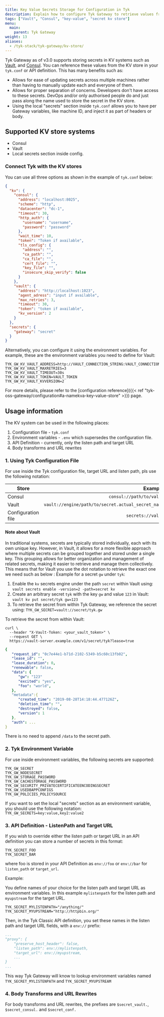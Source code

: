 ```yaml
---
title: Key Value Secrets Storage for Configuration in Tyk
description: Explain how to configure Tyk Gateway to retrieve values from an external key-value store such as Consol, Vault or local storage.
tags: ["Vault", "Consul", "key-value", "secret kv store"]
menu:
  main:
    parent: Tyk Gateway
weight: 13
aliases:
  - /tyk-stack/tyk-gateway/kv-store/
---
```


Tyk Gateway as of v3.0 supports storing secrets in KV systems such as [Vault](https://vaultproject.io), and [Consul](https://consul.io). You can reference these values from the KV store in your `tyk.conf` or API definition.
This has many benefits such as:
- Allows for ease of updating secrets across multiple machines rather than
  having to manually update each and everyone of them.
- Allows for proper separation of concerns. Developers don't have access to
  these secrets. DevOps and/or only authorised people do and just pass along the
  name used to store the secret in the KV store.
- Using the local "secrets" section inside `tyk.conf` allows you to have per Gateway variables, like machine ID, and inject it as part of headers or body.

## Supported KV store systems

- Consul
- Vault
- Local secrets section inside config.

###  Connect Tyk with the KV stores

You can use all three options as shown in the example of `tyk.conf` below:
```json
{
  "kv": {
    "consul": {
      "address": "localhost:8025",
      "scheme": "http",
      "datacenter": "dc-1",
      "timeout": 30,
      "http_auth": {
        "username": "username",
        "password": "password"
      },
      "wait_time": 10,
      "token": "Token if available",
      "tls_config": {
        "address": "",
        "ca_path": "",
        "ca_file": "",
        "cert_file": "",
        "key_file": "",
        "insecure_skip_verify": false
      }
    },
    "vault": {
      "address": "http://localhost:1023",
      "agent_adress": "input if available",
      "max_retries": 3,
      "timeout": 30,
      "token": "token if available",
      "kv_version": 2
    }
  },
  "secrets": {
    "gateway": "secret"
  }
}
```

Alternatively, you can configure it using the environment variables. For example, these are the environment variables you need to define for Vault:
```env
TYK_GW_KV_VAULT_ADDRESS=http://VAULT_CONNECTION_STRING:VAULT_CONNECTION_PORT
TYK_GW_KV_VAULT_MAXRETRIES=3
TYK_GW_KV_VAULT_TIMEOUT=30s
TYK_GW_KV_VAULT_TOKEN=VAULT_TOKEN
TYK_GW_KV_VAULT_KVVERSION=2
```

For more details, please refer to the [configuration reference]({{< ref "tyk-oss-gateway/configuration#a-namekva-key-value-store" >}}) page.

## Usage information

The KV system can be used in the following places:

1. Configuration file - `tyk.conf`
2. Environment variables - `.env` which supersedes the configuration file. 
3. API Definition - currently, only the listen path and target URL
4. Body transforms and URL rewrites


### 1. Using Tyk Configuration File
For use inside the Tyk configuration file, target URL and listen path, pls use the following notation:

| Store                           | Example|
| --------------------------------| -----:|
| Consul                          | `consul://path/to/value`                           |
| Vault                           | `vault://engine/path/to/secret.actual_secret_name` |
| Configuration file              | `secrets://value`                                  |

#### Note about Vault
In traditional systems, secrets are typically stored individually, each with its own unique key. However, in Vault, it allows for a more flexible approach where multiple secrets can be grouped together and stored under a single key. This grouping allows for better organization and management of related secrets, making it easier to retrieve and manage them collectively. This means that for Vault you use the dot notation to retrieve the exact one we need such as below :
Example for a secret `gw` under `tyk`:

1. Enable the `kv` secrets engine under the path `secret` within Vault using:  
   `vault secrets enable -version=2 -path=secret kv`  
2. Create an arbitrary secret `tyk` with the key `gw` and value `123` in Vault:  
   `vault kv put secret/tyk gw=123`  
3. To retrieve the secret from within Tyk Gateway, we reference the secret using: 
   `TYK_GW_SECRET=vault://secret/tyk.gw`

To retrieve the secret from within Vault:
```curl
curl \
  --header "X-Vault-Token: <your_vault_token>" \
  --request GET \
  https://vault-server.example.com/v1/secret/tyk?lease=true
```

```yaml
{
   "request_id": "0c7e44e1-b71d-2102-5349-b5c60c13fb02",
   "lease_id": "",
   "lease_duration": 0,
   "renewable": false,
   "data": {
      "gw": "123"
      "excited": "yes",
      "foo": "world",
   },
   "metadata":{
      "created_time": "2019-08-28T14:18:44.477126Z",
      "deletion_time": "",
      "destroyed": false,
      "version": 1
   },
   "auth": ...
}
```
There is no need to append `/data` to the secret path.


### 2. Tyk Environment Variable
For use inside environment variables, the following secrets are supported:

```env
TYK_GW_SECRET
TYK_GW_NODESECRET
TYK_GW_STORAGE_PASSWORD
TYK_GW_CACHESTORAGE_PASSWORD
TYK_GW_SECURITY_PRIVATECERTIFICATEENCODINGSECRET
TYK_GW_USEDBAPPCONFIGS
TYK_GW_POLICIES_POLICYSOURCE
```

If you want to set the local "secrets" section as an environment variable, you should use the following notation:
`TYK_GW_SECRETS=key:value,key2:value2`


### 3. API Definition - ListenPath and Target URL

If you wish to override either the listen path or target URL in an API definition you can store a number of secrets in this format:

```env
TYK_SECRET_FOO
TYK_SECRET_BAR
```
where foo is stored in your API Definition as `env://foo` or `env://bar` for `listen_path` or `target_url`.

Example:

You define names of your choice for the listen path and target URL as environment variables. In this example 
`mylistenpath` for the listen path and `myupstream` for the target URL.

```env
TYK_SECRET_MYLISTENPATH="/anything/"
TYK_SECRET_MYUPSTREAM="http://httpbin.org/"
```

Then, in the Tyk Classic API definition, you set these names in the listen path and target URL fields, with a `env://` prefix:

```yaml
...
"proxy": {
    "preserve_host_header": false,
    "listen_path": env://mylistenpath,
    "target_url": env://myupstream,
    ...
}
...
```
This way Tyk Gateway will know to lookup environment variables named `TYK_SECRET_MYLISTENPATH` and `TYK_SECRET_MYUPSTREAM`


### 4. Body Transforms and URL Rewrites

For body transforms and URL rewrites, the prefixes are `$secret_vault.`, `$secret_consul.` and `$secret_conf.`


